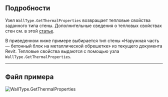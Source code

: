 ## Подробности
Узел `WallType.GetThermalProperties` возвращает тепловые свойства заданного типа стены. Дополнительные сведения о тепловых свойствах стен см. в этой [статье](https://help.autodesk.com/view/RVT/2024/RUS/?guid=GUID-3C378374-D360-4207-A558-3500922A452E).

В приведенном ниже примере выбирается тип стены «Наружная часть — бетонный блок на металлической обрешетке» из текущего документа Revit. Тепловые свойства выдаются с помощью узла `WallType.GetThermalProperties`.
___
## Файл примера

![WallType.GetThermalProperties](./Revit.Elements.WallType.GetThermalProperties_img.jpg)
